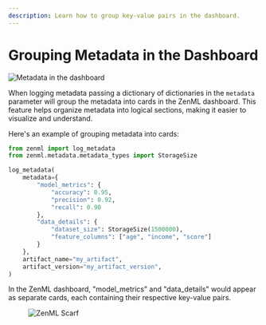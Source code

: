 ```yaml
---
description: Learn how to group key-value pairs in the dashboard.
---
```


# Grouping Metadata in the Dashboard

![Metadata in the dashboard](../../../.gitbook/assets/metadata-in-dashboard.png)

When logging metadata passing a dictionary of dictionaries in the 
`metadata` parameter will group the metadata into cards in the ZenML dashboard. 
This feature helps organize metadata into logical sections, making it 
easier to visualize and understand.

Here's an example of grouping metadata into cards:

```python
from zenml import log_metadata
from zenml.metadata.metadata_types import StorageSize

log_metadata(
    metadata={
        "model_metrics": {
            "accuracy": 0.95,
            "precision": 0.92,
            "recall": 0.90
        },
        "data_details": {
            "dataset_size": StorageSize(1500000),
            "feature_columns": ["age", "income", "score"]
        }
    },
    artifact_name="my_artifact",
    artifact_version="my_artifact_version",
)
```

In the ZenML dashboard, "model_metrics" and "data_details" would appear 
as separate cards, each containing their respective key-value pairs.

<!-- For scarf -->
<figure><img alt="ZenML Scarf" referrerpolicy="no-referrer-when-downgrade" src="https://static.scarf.sh/a.png?x-pxid=f0b4f458-0a54-4fcd-aa95-d5ee424815bc" /></figure>


